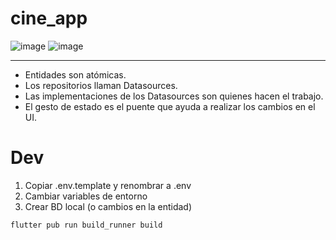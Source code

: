 <!-- @format -->

# cine_app

![image](https://github.com/diegopagini/Cinema_Flutter/assets/62857778/ef5fb4b5-13bf-42cc-8e1f-6fd957a0c46a)
![image](https://github.com/diegopagini/Cinema_Flutter/assets/62857778/6c4fec2b-f6d1-4725-9f92-b028a4f41a08)

---

- Entidades son atómicas.
- Los repositorios llaman Datasources.
- Las implementaciones de los Datasources son quienes hacen el trabajo.
- El gesto de estado es el puente que ayuda a realizar los cambios en el UI.

# Dev

1. Copiar .env.template y renombrar a .env
2. Cambiar variables de entorno
3. Crear BD local (o cambios en la entidad)

```
flutter pub run build_runner build
```

